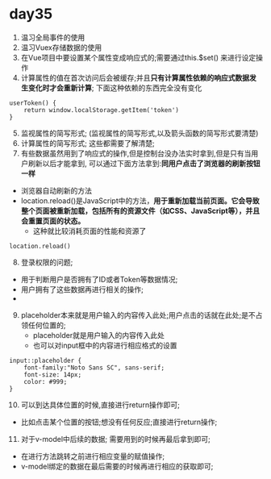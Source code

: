 # day35
1. 温习全局事件的使用
2. 温习Vuex存储数据的使用
3. 在Vue项目中要设置某个属性变成响应式的;需要通过this.$set() 来进行设定操作
4. 计算属性的值在首次访问后会被缓存;并且**只有计算属性依赖的响应式数据发生变化时才会重新计算**; 下面这种依赖的东西完全没有变化
```
userToken() {
    return window.localStorage.getItem('token')
}
```
5. 监视属性的简写形式; (监视属性的简写形式,以及箭头函数的简写形式要清楚)
6. 计算属性的简写形式; 这些都需要了解清楚;
7. 有些数据虽然用到了响应式的操作,但是控制台没办法实时拿到,但是只有当用户刷新以后才能拿到, 可以通过下面方法拿到:**同用户点击了浏览器的刷新按钮一样**
- 浏览器自动刷新的方法
- location.reload()是JavaScript中的方法，**用于重新加载当前页面。它会导致整个页面被重新加载，包括所有的资源文件（如CSS、JavaScript等），并且会重置页面的状态。**
    - 这种就比较消耗页面的性能和资源了
```
location.reload()
```
8. 登录权限的问题; 
- 用于判断用户是否拥有了ID或者Token等数据情况;
- 用户拥有了这些数据再进行相关的操作;
- 

9. placeholder本来就是用户输入的内容传入此处;用户点击的话就在此处;是不占领任何位置的;
    - placeholder就是用户输入的内容传入此处
    - 也可以对input框中的内容进行相应格式的设置
```
input::placeholder {
    font-family:"Noto Sans SC", sans-serif;
    font-size: 14px;
    color: #999;
}
```
10. 可以到达具体位置的时候,直接进行return操作即可;
- 比如点击某个位置的按钮;想没有任何反应;直接进行return操作;

11. 对于v-model中后续的数据; 需要用到的时候再最后拿到即可;
- 在进行方法跳转之前进行相应变量的赋值操作;
- v-model绑定的数据在最后需要的时候再进行相应的获取即可;

